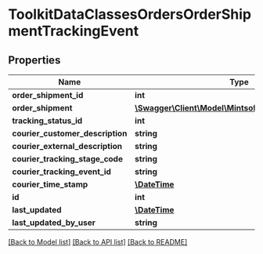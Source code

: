 # ToolkitDataClassesOrdersOrderShipmentTrackingEvent

## Properties
Name | Type | Description | Notes
------------ | ------------- | ------------- | -------------
**order_shipment_id** | **int** |  | [optional] 
**order_shipment** | [**\Swagger\Client\Model\MintsoftOrdersOrderShipment**](ToolkitDataClassesOrdersOrderShipment.md) |  | [optional] 
**tracking_status_id** | **int** |  | [optional] 
**courier_customer_description** | **string** |  | [optional] 
**courier_external_description** | **string** |  | [optional] 
**courier_tracking_stage_code** | **string** |  | [optional] 
**courier_tracking_event_id** | **string** |  | [optional] 
**courier_time_stamp** | [**\DateTime**](\DateTime.md) |  | [optional] 
**id** | **int** |  | [optional] 
**last_updated** | [**\DateTime**](\DateTime.md) |  | [optional] 
**last_updated_by_user** | **string** |  | [optional] 

[[Back to Model list]](../README.md#documentation-for-models) [[Back to API list]](../README.md#documentation-for-api-endpoints) [[Back to README]](../README.md)


